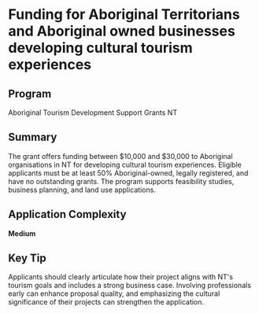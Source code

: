 # Funding for Aboriginal Territorians and Aboriginal owned businesses developing cultural tourism experiences
  
## Program
Aboriginal Tourism Development Support Grants NT

## Summary
The grant offers funding between $10,000 and $30,000 to Aboriginal organisations in NT for developing cultural tourism experiences. Eligible applicants must be at least 50% Aboriginal-owned, legally registered, and have no outstanding grants. The program supports feasibility studies, business planning, and land use applications.

## Application Complexity
**Medium**

## Key Tip
 Applicants should clearly articulate how their project aligns with NT's tourism goals and includes a strong business case. Involving professionals early can enhance proposal quality, and emphasizing the cultural significance of their projects can strengthen the application.

